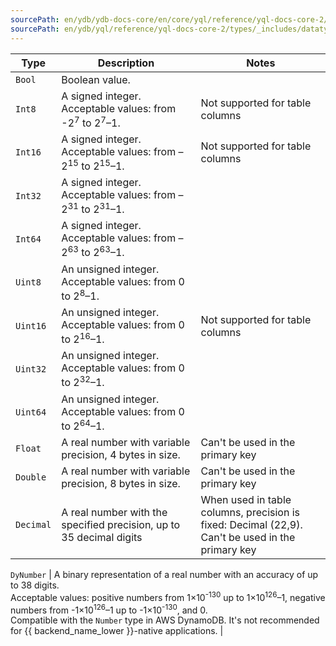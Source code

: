 ```yaml
---
sourcePath: en/ydb/ydb-docs-core/en/core/yql/reference/yql-docs-core-2/types/_includes/datatypes_primitive_number.md
sourcePath: en/ydb/yql/reference/yql-docs-core-2/types/_includes/datatypes_primitive_number.md
---
```

| Type | Description | Notes |
| ----- | ----- | ----- |
| `Bool ` | Boolean value. |
| `Int8` | A signed integer.<br/>Acceptable values: from -2<sup>7</sup> to 2<sup>7</sup>–1. | Not supported for table columns |
| `Int16` | A signed integer.<br/>Acceptable values: from –2<sup>15</sup> to 2<sup>15</sup>–1. | Not supported for table columns |
| `Int32` | A signed integer.<br/>Acceptable values: from –2<sup>31</sup> to 2<sup>31</sup>–1. |
| `Int64` | A signed integer.<br/>Acceptable values: from –2<sup>63</sup> to 2<sup>63</sup>–1. |
| `Uint8` | An unsigned integer.<br/>Acceptable values: from 0 to 2<sup>8</sup>–1. |
| `Uint16` | An unsigned integer.<br/>Acceptable values: from 0 to 2<sup>16</sup>–1. | Not supported for table columns |
| `Uint32` | An unsigned integer.<br/>Acceptable values: from 0 to 2<sup>32</sup>–1. |
| `Uint64` | An unsigned integer.<br/>Acceptable values: from 0 to 2<sup>64</sup>–1. |
| `Float` | A real number with variable precision, 4 bytes in size. | Can't be used in the primary key |
| `Double` | A real number with variable precision, 8 bytes in size. | Can't be used in the primary key |
| `Decimal` | A real number with the specified precision, up to 35 decimal digits | When used in table columns, precision is fixed: Decimal (22,9).</br>Can't be used in the primary key |

`DyNumber` | A binary representation of a real number with an accuracy of up to 38 digits.<br/>Acceptable values: positive numbers from 1×10<sup>-130</sup> up to 1×10<sup>126</sup>–1, negative numbers from -1×10<sup>126</sup>–1 up to -1×10<sup>-130</sup>, and 0.<br/>Compatible with the  `Number` type in AWS DynamoDB. It's not recommended for {{ backend_name_lower }}-native applications.  |

